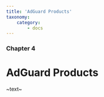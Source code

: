 ```yaml
---
title: 'AdGuard Products'
taxonomy:
    category:
        - docs
---
```


### Chapter 4

# AdGuard Products

~text~